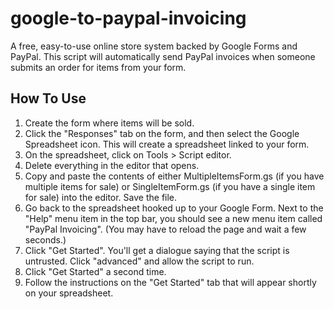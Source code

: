 # google-to-paypal-invoicing
A free, easy-to-use online store system backed by Google Forms and PayPal. This script will automatically send PayPal invoices when someone submits an order for items from your form.

## How To Use

1. Create the form where items will be sold.
1. Click the "Responses" tab on the form, and then select the Google Spreadsheet icon. This will create a spreadsheet linked to your form.
1. On the spreadsheet, click on Tools > Script editor.
1. Delete everything in the editor that opens. 
1. Copy and paste the contents of either MultipleItemsForm.gs (if you have multiple items for sale) or SingleItemForm.gs (if you have a single item for sale) into the editor. Save the file.
1. Go back to the spreadsheet hooked up to your Google Form. Next to the "Help" menu item in the top bar, you should see a new menu item called "PayPal Invoicing". (You may have to reload the page and wait a few seconds.) 
1. Click "Get Started". You'll get a dialogue saying that the script is untrusted. Click "advanced" and allow the script to run. 
1. Click "Get Started" a second time.
1. Follow the instructions on the "Get Started" tab that will appear shortly on your spreadsheet.
